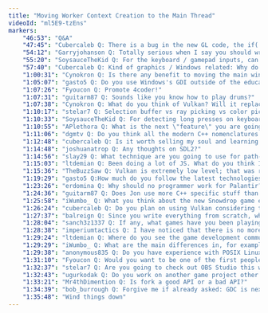 ```yaml
---
title: "Moving Worker Context Creation to the Main Thread"
videoId: "ml5E9-tzEns"
markers:
    "46:53": "Q&A"
    "47:45": "Cubercaleb Q: There is a bug in the new GL code, the if(!) you added is not checking the sRGB variable but a different one"
    "54:12": "Garryjohanson Q: Totally serious when I say you should write an API book. I would never think of lots of stuff"
    "55:20": "SoysauceTheKid Q: For the keyboard / gamepad inputs, can HalfTransitionCount ever go beyond 1? Or is it there if you put the input getting on a separate thread?"
    "57:40": "Cubercaleb Q: Kind of graphics / Windows related: Why do so many games, especially Source games handle Alt-Tab poorly?"
    "1:00:31": "Cynokron Q: Is there any benefit to moving the main windows message queue to another thread? I'm sorry if you've implemented / answered this already. I'm still catching up"
    "1:05:07": "gasto5 Q: Do you use Windows's GDI outside of the educational usage you have been showing?"
    "1:07:26": "Fyoucon Q: Promote 4coder!"
    "1:07:31": "guitarm87 Q: Sounds like you know how to play drums?"
    "1:07:38": "Cynokron Q: What do you think of Vulkan? Will it replace D3D?"
    "1:10:17": "stelar7 Q: Selection buffer vs ray picking vs color picking for mouse picking?"
    "1:10:33": "SoysauceTheKid Q: For detecting long presses on keyboards, would I put a timestamp in the input struct?"
    "1:10:55": "APlethora Q: What is the next \"feature\" you are going to work on?"
    "1:11:06": "dgmtv Q: Do you think all the modern C++ nomenclatures like C++11, C++14, C++17, C++xy are an internal joke to obscure the mess the language is?"
    "1:12:48": "cubercaleb Q: Is it worth selling my soul and learning JS / Python for money?"
    "1:14:48": "joshuanatrop Q: Any thoughts on SDL2?"
    "1:14:56": "slay29 Q: What technique are you going to use for path-finding?"
    "1:15:03": "ltdemian Q: Been doing a lot of JS. What do you think I should do next? Kind of bored with JS"
    "1:15:36": "TheBuzzSaw Q: Vulkan is extremely low level; that was requested by various game engine and hardware developers. There is probably a huge market for a dev-friendly API to sit on top of Vulkan to shield devs from those gory details. Don't think so?"
    "1:19:29": "gasto5 Q:How much do you follow the latest technologies? Do you think it is a waste of time to learn the latest graphics API for indie development?"
    "1:23:26": "erdomina Q: Why should no programmer work for Palantir?"
    "1:24:36": "guitarm87 Q: Does Jon use more C++ specific stuff than yours do?"
    "1:25:58": "iWumbo_ Q: What you think about the new Snowdrop game engine?"
    "1:26:24": "cubercaleb Q: Do you plan on using Vulkan considering the performance differences that people have been claiming exist?"
    "1:27:37": "balreign Q: Since you write everything from scratch, why not use a language like Go?"
    "1:28:04": "sanch3z1337 Q: If any, what games have you been playing recently and how did you like them?"
    "1:28:38": "imperiumtactics Q: I have noticed that there is no more send email on the Handmade Hero website. Do you still reply to emails?"
    "1:29:24": "ltdemian Q: Where do you see the game development community going in the next 5-10 years?"
    "1:29:29": "iWumbo_ Q: What are the main differences in, for example, C and the language your friend is developing, in three sentences or less?"
    "1:29:38": "anonymous835 Q: Do you have experience with POSIX Linux system calls, fork() for example? I need to create a small Process Scheduler, but when I create a fork() inside a for cycle it messes up. I need to create N amount of processes, then save them to a FIFO list and start executing one at the time"
    "1:31:10": "Fyoucon Q: Would you want to be one of the first people to play around with JAI? Or would you wait 'till it gets more mature?"
    "1:32:37": "stelar7 Q: Are you going to check out OBS Studio this weekend?"
    "1:32:43": "ugurkodak Q: Do you work on another game project other than Handmade Hero?"
    "1:33:21": "Mr4thDimention Q: Is fork a good API or a bad API?"
    "1:34:39": "bob_burrough Q: Forgive me if already asked: GDC is next week. What Handmade Hero representation at GDC?"
    "1:35:48": "Wind things down"
---
```

